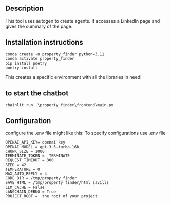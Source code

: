 ## Description

This tool uses autogen to create agents. It accesses a LinkedIn page and gives the summary of the page.

## Installation instructions


```
conda create -n property_finder python=3.11
conda activate property_finder
pip install poetry
poetry install
```
This creates a specific environment with all the libraries in need!



## to start the chatbot
```chainlit run .\property_finder\frontend\main.py```




## Configuration
configure the .env file might like this:
To specify configurations use .env file

```
OPENAI_API_KEY= openai key
OPENAI_MODEL = gpt-3.5-turbo-16k
CHUNK_SIZE = 1000
TERMINATE_TOKEN =  TERMINATE
REQUEST_TIMEOUT = 300
SEED = 42
TEMPERATURE = 0
MAX_AUTO_REPLY = 4
CODE_DIR = /tmp/property_finder
SAVE_HTML = /tmp/property_finder/html_savills
LLM_CACHE = False
LANGCHAIN_DEBUG = True
PROJECT_ROOT =  the root of your project
```
